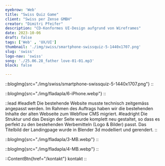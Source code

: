```yaml
---
eyebrow: 'Web'
title: "Swiss Quiz Game"
client: "Swiss per Zense GMBH"
creator: "Dimitri Pfeifer"
description: "CD-Konformes UI-Design aufgrund von Wireframes"
date: 2023-10-06
draft: false
tags: ['Web' , 'UX/UI']
thumbnail: './img/swiss/smartphone-swissquiz-5-1440x1707.png'
slug: 'swiss'
logo-nav: 'swiss'
song: './25.06.28_father love-01-01.mp3'
block: false

---
```




::blogImg{src="./img/swiss/smartphone-swissquiz-5-1440x1707.png"}
::



::blogImg{src="./img/fladapla/6-iPhone.webp"}
::




::lead
#leadleft
Die bestehende Website musste technisch zeitgemäss angepasst werden.
Im Rahmen des Auftrags haben wir die bestehenden Inhalte der alten Webseite zum Webflow CMS migriert.
#leadright
Die Struktur und das Design der Seite wurde komplett neu gestaltet, so dass es perfekt zu den bestehenden Werbemitteln (Logo & Bilder) passt.
Das Titelbild der Landingpage wurde in Blender 3d modelliert und gerendert.
::


::blogImg{src="./img/fladapla/3-MB.webp"}
::



::blogImg{src="./img/fladapla/4-MB.webp"}
::





::ContentBtn{href="/kontakt"}
kontakt
::



